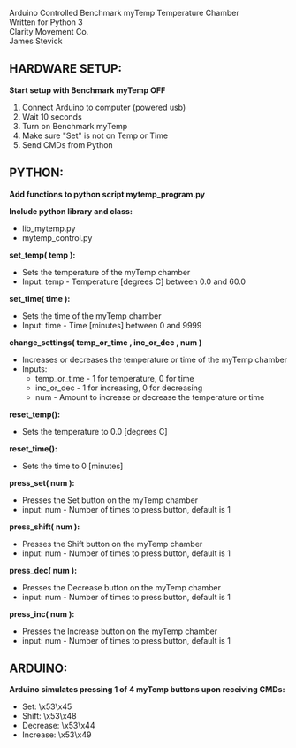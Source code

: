 Arduino Controlled Benchmark myTemp Temperature Chamber  
Written for Python 3  
Clarity Movement Co.  
James Stevick  


## HARDWARE SETUP:  

**Start setup with Benchmark myTemp OFF**  

1. Connect Arduino to computer (powered usb)  
2. Wait 10 seconds  
3. Turn on Benchmark myTemp  
4. Make sure "Set" is not on Temp or Time  
5. Send CMDs from Python  


## PYTHON:    

**Add functions to python script mytemp_program.py**


**Include python library and class:**
  * lib_mytemp.py
  * mytemp_control.py
  

**set_temp( temp ):**
  * Sets the temperature of the myTemp chamber
  * Input: temp - Temperature [degrees C] between 0.0 and 60.0


**set_time( time ):**    
  * Sets the time of the myTemp chamber  
  * Input: time - Time [minutes] between 0 and 9999      


**change_settings( temp_or_time , inc_or_dec , num )**     
  * Increases or decreases the temperature or time of the myTemp chamber  
  * Inputs: 
    * temp_or_time - 1 for temperature, 0 for time  
    * inc_or_dec - 1 for increasing, 0 for decreasing  
    * num - Amount to increase or decrease the temperature or time    


**reset_temp():**
  * Sets the temperature to 0.0 [degrees C]


**reset_time():**
  * Sets the time to 0 [minutes]
 
 
**press_set( num ):**
  * Presses the Set button on the myTemp chamber
  * input: num - Number of times to press button, default is 1


**press_shift( num ):**
  * Presses the Shift button on the myTemp chamber
  * input: num - Number of times to press button, default is 1


**press_dec( num ):**
  * Presses the Decrease button on the myTemp chamber
  * input: num - Number of times to press button, default is 1


**press_inc( num ):**
  * Presses the Increase button on the myTemp chamber
  * input: num - Number of times to press button, default is 1


## ARDUINO:  

**Arduino simulates pressing 1 of 4 myTemp buttons upon receiving CMDs:**
  * Set: \x53\x45  
  * Shift: \x53\x48  
  * Decrease: \x53\x44  
  * Increase: \x53\x49  

